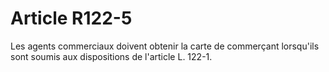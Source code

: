 # Article R122-5

Les agents commerciaux doivent obtenir la carte de commerçant lorsqu'ils sont soumis aux dispositions de l'article L. 122-1.
